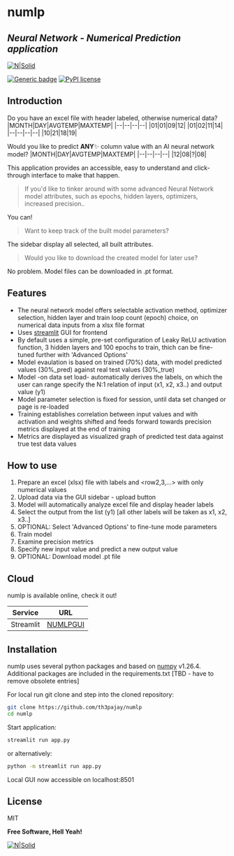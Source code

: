 # numlp
## _Neural Network - Numerical Prediction application_

[![N|Solid](https://pypi.org/static/images/logo-small.8998e9d1.svg)](https://www.python.org/)

[![Generic badge](https://img.shields.io/badge/version-v1.0.12-<>.svg)](https://shields.io/)
[![PyPI license](https://img.shields.io/pypi/l/ansicolortags.svg)](https://pypi.python.org/pypi/ansicolortags/)
## Introduction
Do you have an excel file with header labeled, otherwise numerical data?
|MONTH|DAY|AVGTEMP|MAXTEMP|
|--|--|--|--|
|01|01|09|12|
|01|02|11|14|
|--|--|--|--|
|10|21|18|19|

Would you like to predict **ANY**✨ column value with an AI neural network model?
|MONTH|DAY|AVGTEMP|MAXTEMP|
|--|--|--|--|
|12|08|?|08|

This application provides an accessible, easy to understand and click-through interface to make that happen.

> If you'd like to tinker around with some advanced Neural Network model
> attributes, such as epochs, hidden layers, optimizers, increased precision..

You can!

> Want to keep track of the built model parameters?

The sidebar display all selected, all built attributes.

> Would you like to download the created model for later use?

No problem. Model files can be downloaded in .pt format.

## Features

- The neural network model offers selectable activation method, optimizer selection, hidden layer and train loop count (epoch) choice, on numerical data inputs from a xlsx file format
- Uses [streamlit][streamlitgui] GUI for frontend
- By default uses a simple, pre-set configuration of Leaky ReLU activation function, 3 hidden layers and 100 epochs to train, thich can be fine-tuned further with 'Advanced Options'
- Model evaulation is based on trained (70%) data, with model predicted values (30%_pred) against real test values (30%_true) 
- Model -on data set load- automatically derives the <row1> labels, on which the user can range specify the N:1 relation of input (x1, x2, x3..) and output value (y1)
- Model parameter selection is fixed for session, until data set changed or page is re-loaded
- Training establishes correlation between input values and with activation and weights shifted and feeds forward towards precision metrics displayed at the end of training
- Metrics are displayed as visualized graph of predicted test data against true test data values
## How to use
1. Prepare an excel (xlsx) file with <row1> labels and <row2,3,...> with only numerical values
2. Upload data via the GUI sidebar - upload button
3. Model will automatically analyze excel file and display header labels
4. Select the output from the list (y1) [all other labels will be taken as x1, x2, x3..]
5. OPTIONAL: Select 'Advanced Options' to fine-tune mode parameters
6. Train model
7. Examine precision metrics
8. Specify new input value and predict a new output value
9. OPTIONAL: Download model .pt file


## Cloud

numlp is available online, check it out!

| Service   | URL                |
|-----------|--------------------|
| Streamlit | [NUMLPGUI][gcloud] |


## Installation

numlp uses several python packages and based on [numpy][numpyver] v1.26.4.
Additional packages are included in the requirements.txt [TBD - have to remove obsolete entries]

For local run git clone and step into the cloned repository:

```sh
git clone https://github.com/th3pajay/numlp
cd numlp
```

Start application:

```sh
streamlit run app.py
```
or alternatively:
```sh
python -m streamlit run app.py
```
Local GUI now accessible on localhost:8501


## License

MIT

**Free Software, Hell Yeah!**

   [streamlitgui]: <https://streamlit.io/>
   [gcloud]: <https://numlpgui.streamlit.app/>
   [numpyver]: <https://numpy.org/devdocs/release/1.26.4-notes.html>


[![N|Solid](https://user-images.githubusercontent.com/74038190/216649421-9e9387cc-b2d3-4375-97e2-f4c43373d3ae.gif)](https://github.com/Anmol-Baranwal/Cool-GIFs-For-GitHub)